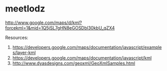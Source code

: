 # meetlodz

http://www.google.com/maps/d/kml?forcekml=1&mid=1Q5jSL7gHN8eGOSDbl30kbU_qZX4

Resources:

1. https://developers.google.com/maps/documentation/javascript/examples/layer-kml
2. https://developers.google.com/maps/documentation/javascript/kml
3. http://www.dyasdesigns.com/geoxml/GeoXmlSamples.html
